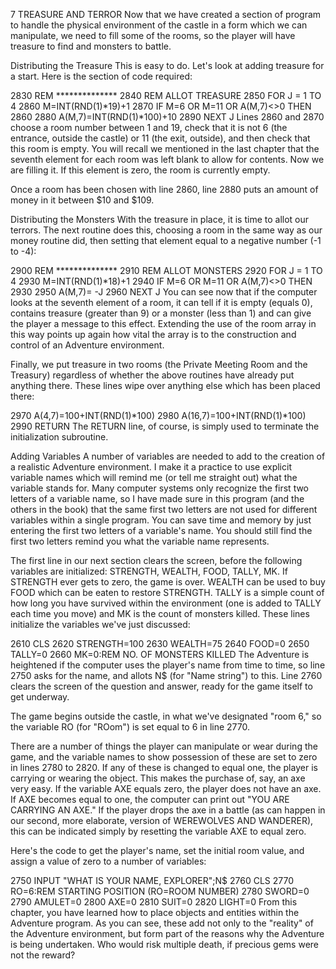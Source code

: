 7
TREASURE AND TERROR
Now that we have created a section of program to handle the physical environment of the castle in a form which we can manipulate, we need to fill some of the rooms, so the player will have treasure to find and monsters to battle.

Distributing the Treasure
This is easy to do. Let's look at adding treasure for a start. Here is the section of code required:

2830 REM **************
2840 REM ALLOT TREASURE
2850 FOR J = 1 TO 4
2860 M=INT(RND(1)*19)+1
2870 IF M=6 OR M=11 OR A(M,7)<>0 THEN 2860
2880 A(M,7)=INT(RND(1)*100)+10
2890 NEXT J
Lines 2860 and 2870 choose a room number between 1 and 19, check that it is not 6 (the entrance, outside the castle) or 11 (the exit, outside), and then check that this room is empty. You will recall we mentioned in the last chapter that the seventh element for each room was left blank to allow for contents. Now we are filling it. If this element is zero, the room is currently empty.

Once a room has been chosen with line 2860, line 2880 puts an amount of money in it between $10 and $109.

Distributing the Monsters
With the treasure in place, it is time to allot our terrors. The next routine does this, choosing a room in the same way as our money routine did, then setting that element equal to a negative number (-1 to -4):

2900 REM **************
2910 REM ALLOT MONSTERS
2920 FOR J = 1 TO 4
2930 M=INT(RND(1)*18)+1
2940 IF M=6 OR M=11 OR A(M,7)<>0 THEN 2930
2950 A(M,7)= -J
2960 NEXT J
You can see now that if the computer looks at the seventh element of a room, it can tell if it is empty (equals 0), contains treasure (greater than 9) or a monster (less than 1) and can give the player a message to this effect. Extending the use of the room array in this way points up again how vital the array is to the construction and control of an Adventure environment.

Finally, we put treasure in two rooms (the Private Meeting Room and the Treasury) regardless of whether the above routines have already put anything there. These lines wipe over anything else which has been placed there:

2970 A(4,7)=100+INT(RND(1)*100)
2980 A(16,7)=100+INT(RND(1)*100)
2990 RETURN
The RETURN line, of course, is simply used to terminate the initialization subroutine.

Adding Variables
A number of variables are needed to add to the creation of a realistic Adventure environment. I make it a practice to use explicit variable names which will remind me (or tell me straight out) what the variable stands for. Many computer systems only recognize the first two letters of a variable name, so I have made sure in this program (and the others in the book) that the same first two letters are not used for different variables within a single program. You can save time and memory by just entering the first two letters of a variable's name. You should still find the first two letters remind you what the variable name represents.

The first line in our next section clears the screen, before the following variables are initialized: STRENGTH, WEALTH, FOOD, TALLY, MK. If STRENGTH ever gets to zero, the game is over. WEALTH can be used to buy FOOD which can be eaten to restore STRENGTH. TALLY is a simple count of how long you have survived within the environment (one is added to TALLY each time you move) and MK is the count of monsters killed. These lines initialize the variables we've just discussed:

2610 CLS
2620 STRENGTH=100
2630 WEALTH=75
2640 FOOD=0
2650 TALLY=0
2660 MK=0:REM NO. OF MONSTERS KILLED
The Adventure is heightened if the computer uses the player's name from time to time, so line 2750 asks for the name, and allots N$ (for "Name string") to this. Line 2760 clears the screen of the question and answer, ready for the game itself to get underway.

The game begins outside the castle, in what we've designated "room 6," so the variable RO (for "ROom") is set equal to 6 in line 2770.

There are a number of things the player can manipulate or wear during the game, and the variable names to show possession of these are set to zero in lines 2780 to 2820. If any of these is changed to equal one, the player is carrying or wearing the object. This makes the purchase of, say, an axe very easy. If the variable AXE equals zero, the player does not have an axe. If AXE becomes equal to one, the computer can print out "YOU ARE CARRYING AN AXE." If the player drops the axe in a battle (as can happen in our second, more elaborate, version of WEREWOLVES AND WANDERER), this can be indicated simply by resetting the variable AXE to equal zero.

Here's the code to get the player's name, set the initial room value, and assign a value of zero to a number of variables:

2750 INPUT "WHAT IS YOUR NAME, EXPLORER";N$
2760 CLS
2770 RO=6:REM STARTING POSITION (RO=ROOM NUMBER)
2780 SWORD=0
2790 AMULET=0
2800 AXE=0
2810 SUIT=0
2820 LIGHT=0
From this chapter, you have learned how to place objects and entities within the Adventure program. As you can see, these add not only to the "reality" of the Adventure environment, but form part of the reasons why the Adventure is being undertaken. Who would risk multiple death, if precious gems were not the reward?
